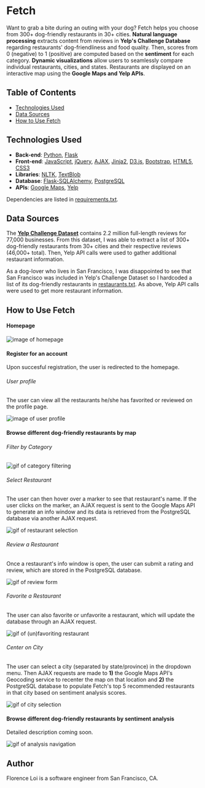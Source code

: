 **Fetch**
=======
 
Want to grab a bite during an outing with your dog? Fetch helps you choose from 300+ dog-friendly restaurants in 30+ cities. **Natural language processing** extracts content from reviews in **Yelp's Challenge Database** regarding restaurants' dog-friendliness and food quality. Then, scores from 0 (negative) to 1 (positive) are computed based on the **sentiment** for each category. **Dynamic visualizations** allow users to seamlessly compare individual restaurants, cities, and states. Restaurants are displayed on an interactive map using the **Google Maps and Yelp APIs**.

## Table of Contents
* [Technologies Used](#technologies)
* [Data Sources](#data)
* [How to Use Fetch](#how-to-use)

## <a name="technologies"></a>Technologies Used
* **Back-end**: [Python](https://www.python.org/), [Flask](http://flask.pocoo.org/)
* **Front-end**: [JavaScript](https://developer.mozilla.org/en-US/docs/Web/JavaScript), [jQuery](https://jquery.com/), [AJAX](http://api.jquery.com/jquery.ajax/), [Jinja2](http://jinja.pocoo.org/docs/dev/), [D3.js](https://d3js.org/), [Bootstrap](http://getbootstrap.com/2.3.2/), [HTML5](https://developer.mozilla.org/en-US/docs/Web/Guide/HTML/HTML5), [CSS3](https://developer.mozilla.org/en-US/docs/Web/CSS/CSS3)
* **Libraries**: [NLTK](http://www.nltk.org/), [TextBlob](https://textblob.readthedocs.org/)
* **Database**: [Flask-SQLAlchemy](http://flask-sqlalchemy.pocoo.org/2.1/), [PostgreSQL](http://www.postgresql.org/)
* **APIs**: [Google Maps](https://developers.google.com/maps/documentation/javascript/), [Yelp](https://www.yelp.com/developers/documentation/v2/overview)

Dependencies are listed in [requirements.txt](requirements.txt).

## <a name="data"></a>Data Sources
The **[Yelp Challenge Dataset](https://www.yelp.com/dataset_challenge)** contains 2.2 million full-length reviews for 77,000 businesses. From this dataset, I was able to extract a list of 300+ dog-friendly restaurants from 30+ cities and their respective reviews (46,000+ total). Then, Yelp API calls were used to gather additional restaurant information.

As a dog-lover who lives in San Francisco, I was disappointed to see that San Francisco was included in Yelp's Challenge Dataset so I hardcoded a list of its dog-friendly restaurants in [restaurants.txt](data/restaurants.txt). As above, Yelp API calls were used to get more restaurant information.

## <a name="how-to-use"></a>How to Use Fetch
#### Homepage
![image of homepage](/static/img/homepage.png)

#### Register for an account
Upon succesful registration, the user is redirected to the homepage.

###### User profile
The user can view all the restaurants he/she has favorited or reviewed on the profile page.

![image of user profile](/static/img/user-profile.png)

#### Browse different dog-friendly restaurants by map

###### Filter by Category

![gif of category filtering](/static/img/filter-by-category.gif)

###### Select Restaurant
The user can then hover over a marker to see that restaurant's name. If the user clicks on the marker, an AJAX request is sent to the Google Maps API to generate an info window and its data is retrieved from the PostgreSQL database via another AJAX request.

![gif of restaurant selection](/static/img/select-restaurant.gif)

###### Review a Restaurant
Once a restaurant's info window is open, the user can submit a rating and review, which are stored in the PostgreSQL database.

![gif of review form](/static/img/review.gif)

###### Favorite a Restaurant
The user can also favorite or unfavorite a restaurant, which will update the database through an AJAX request.

![gif of (un)favoriting restaurant](/static/img/favorite.gif)

###### Center on City
The user can select a city (separated by state/province) in the dropdown menu. Then AJAX requests are made to **1)** the Google Maps API's Geocoding service to recenter the map on that location and **2)** the PostgreSQL database to populate Fetch's top 5 recommended restaurants in that city based on sentiment analysis scores.

![gif of city selection](/static/img/select-city.gif)

#### Browse different dog-friendly restaurants by sentiment analysis
Detailed description coming soon.

![gif of analysis navigation](/static/img/analysis.gif)

## Author
Florence Loi is a software engineer from San Francisco, CA.